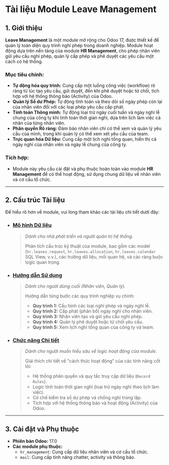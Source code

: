 # Tài liệu Module Leave Management

## 1. Giới thiệu

**Leave Management** là một module mở rộng cho Odoo 17, được thiết kế để quản lý toàn diện quy trình nghỉ phép trong doanh nghiệp. Module hoạt động dựa trên nền tảng của module **HR Management**, cho phép nhân viên gửi yêu cầu nghỉ phép, quản lý cấp phép và phê duyệt các yêu cầu một cách có hệ thống.

### Mục tiêu chính:
- **Tự động hóa quy trình:** Cung cấp một luồng công việc (workflow) rõ ràng từ lúc tạo yêu cầu, gửi duyệt, đến khi phê duyệt hoặc từ chối, tích hợp với hệ thống thông báo (Activity) của Odoo.
- **Quản lý Số dư Phép:** Tự động tính toán và theo dõi số ngày phép còn lại của nhân viên đối với các loại phép yêu cầu cấp phát.
- **Tính toán Thông minh:** Tự động loại trừ ngày cuối tuần và ngày nghỉ lễ chung của công ty khi tính toán thời gian nghỉ, dựa trên lịch làm việc cá nhân của từng nhân viên.
- **Phân quyền Rõ ràng:** Đảm bảo nhân viên chỉ có thể xem và quản lý yêu cầu của mình, trong khi quản lý có thể xem xét yêu cầu của team.
- **Trực quan hóa Dữ liệu:** Cung cấp một lịch nghỉ tổng quan, hiển thị cả ngày nghỉ của nhân viên và ngày lễ chung của công ty.

### Tích hợp:
- Module này yêu cầu cài đặt và phụ thuộc hoàn toàn vào module **HR Management** để có thể hoạt động, sử dụng chung dữ liệu về nhân viên và cơ cấu tổ chức.

---

## 2. Cấu trúc Tài liệu

Để hiểu rõ hơn về module, vui lòng tham khảo các tài liệu chi tiết dưới đây:

- ### **[Mô hình Dữ liệu](./data_model.md)**
  > *Dành cho nhà phát triển và người quản trị hệ thống.*
  > 
  > Phân tích cấu trúc kỹ thuật của module, bao gồm các model (`hr.leaves.request`, `hr.leaves.allocation`, `hr.leaves.calendar` SQL View, v.v.), các trường dữ liệu, mối quan hệ, và các ràng buộc logic quan trọng.

- ### **[Hướng dẫn Sử dụng](./user_guide.md)**
  > *Dành cho người dùng cuối (Nhân viên, Quản lý).*
  > 
  > Hướng dẫn từng bước các quy trình nghiệp vụ chính:
  > - **Quy trình 1:** Cấu hình các loại nghỉ phép và ngày nghỉ lễ.
  > - **Quy trình 2:** Cấp phát (phân bổ) ngày nghỉ cho nhân viên.
  > - **Quy trình 3:** Nhân viên tạo và gửi yêu cầu nghỉ phép.
  > - **Quy trình 4:** Quản lý phê duyệt hoặc từ chối yêu cầu.
  > - **Quy trình 5:** Xem lịch nghỉ tổng quan của công ty và team.

- ### **[Chức năng Chi tiết](./features.md)**
  > *Dành cho người muốn hiểu sâu về logic hoạt động của module.*
  > 
  > Giải thích chi tiết về "cách thức hoạt động" của các tính năng cốt lõi:
  > - Hệ thống phân quyền và quy tắc truy cập dữ liệu (`Record Rules`).
  > - Logic tính toán thời gian nghỉ (loại trừ ngày nghỉ theo lịch làm việc).
  > - Cơ chế kiểm tra số dư phép và chống nghỉ trùng lặp.
  > - Tích hợp với hệ thống thông báo và hoạt động (Activity) của Odoo.

---

## 3. Cài đặt và Phụ thuộc

- **Phiên bản Odoo:** 17.0
- **Các module phụ thuộc:**
  - `hr_management`: Cung cấp dữ liệu nhân viên và cơ cấu tổ chức.
  - `mail`: Cung cấp tính năng chatter, activity và thông báo.
